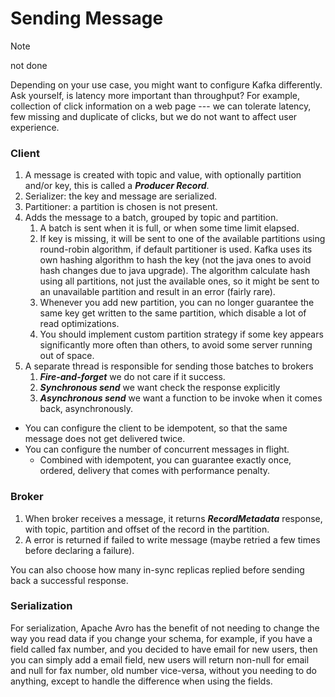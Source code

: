 # Sending Message

> [!NOTE]
>
> not done

Depending on your use case, you might want to configure Kafka differently. Ask yourself, is latency more important than throughput? For example, collection of click information on a web page --- we can tolerate latency, few missing and duplicate of clicks, but we do not want to affect user experience.

### Client

1. A message is created with topic and value, with optionally partition and/or key, this is called a ***Producer Record***.
2. Serializer: the key and message are serialized.
3. Partitioner: a partition is chosen is not present.
4. Adds the message to a batch, grouped by topic and partition.
    1. A batch is sent when it is full, or when some time limit elapsed.
    2. If key is missing, it will be sent to one of the available partitions using round-robin algorithm, if default partitioner is used. Kafka uses its own hashing algorithm to hash the key (not the java ones to avoid hash changes due to java upgrade). The algorithm calculate hash using all partitions, not just the available ones, so it might be sent to an unavailable partition and result in an error (fairly rare).
    3. Whenever you add new partition, you can no longer guarantee the same key get written to the same partition, which disable a lot of read optimizations.
    4. You should implement custom partition strategy if some key appears significantly more often than others, to avoid some server running out of space.
5. A separate thread is responsible for sending those batches to brokers
    1. ***Fire-and-forget*** we do not care if it success.
    2. ***Synchronous send*** we want check the response explicitly
    3. ***Asynchronous send*** we want a function to be invoke when it comes back, asynchronously.

- You can configure the client to be idempotent, so that the same message does not get delivered twice.
- You can configure the number of concurrent messages in flight.
    - Combined with idempotent, you can guarantee exactly once, ordered, delivery that comes with performance penalty.

### Broker

1. When broker receives a message, it returns ***RecordMetadata*** response, with topic, partition and offset of the record in the partition.
2. A error is returned if failed to write message (maybe retried a few times before declaring a failure).

You can also choose how many in-sync replicas replied before sending back a successful response.

### Serialization

For serialization, Apache Avro has the benefit of not needing to change the way you read data if you change your schema, for example, if you have a field called fax number, and you decided to have email for new users, then you can simply add a email field, new users will return non-null for email and null for fax number, old number vice-versa, without you needing to do anything, except to handle the difference when using the fields.